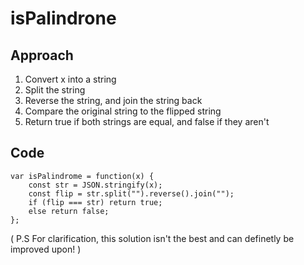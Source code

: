 # isPalindrone

## Approach
1. Convert x into a string
2. Split the string
3. Reverse the string, and join the string back
4. Compare the original string to the flipped string
5. Return true if both strings are equal, and false if they aren't

## Code
```
var isPalindrome = function(x) {
    const str = JSON.stringify(x);
    const flip = str.split("").reverse().join("");
    if (flip === str) return true;
    else return false;
};
```

( P.S For clarification, this solution isn't the best and can definetly be improved upon! )